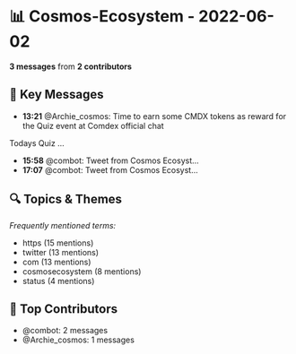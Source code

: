 # 📊 Cosmos-Ecosystem - 2022-06-02
**3 messages** from **2 contributors**

## 💬 Key Messages
- **13:21** @Archie_cosmos: Time to earn some CMDX tokens as reward for the Quiz event at Comdex official chat

Todays Quiz 
...
- **15:58** @combot: [‌‌‌‌‎⁠](https://twitter.com/CosmosEcosystem/status/1532391172328591362)Tweet from Cosmos Ecosyst...
- **17:07** @combot: [‌‌‌‌‎⁠](https://twitter.com/CosmosEcosystem/status/1532408474596003842)Tweet from Cosmos Ecosyst...

## 🔍 Topics & Themes
*Frequently mentioned terms:*
- https (15 mentions)
- twitter (13 mentions)
- com (13 mentions)
- cosmosecosystem (8 mentions)
- status (4 mentions)

## 👥 Top Contributors
- @combot: 2 messages
- @Archie_cosmos: 1 messages